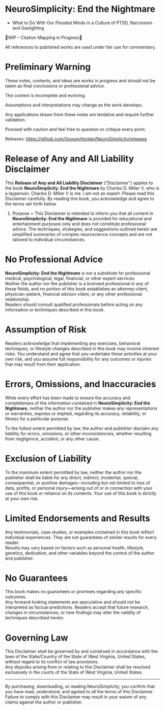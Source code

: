 # NeuroSimplicity: End the Nightmare
- What to Do With Our Flooded Minds in a Culture of PTSD, Narcissism and Gaslighting

🚧WIP – Citation Mapping in Progress🚧

All references to published works are used under fair use for commentary.

Preliminary Warning
===

These notes, contents, and ideas are works in progress and should not be taken as final conclusions or professional advice.

The content is incomplete and evolving.

Assumptions and interpretations may change as the work develops.

Any applications drawn from these notes are tentative and require further validation.

Proceed with caution and feel free to question or critique every point.

Releases: https://github.com/GooseyHonker/NeuroSimplicity/releases

**Release of Any and All Liability Disclaimer**
===

This **Release of Any and All Liability Disclaimer** (“Disclaimer”) applies to the book **NeuroSimplicity: End the Nightmare** by Charles D. Miller V, who is a layperson. Charles D. Miller V is me. I am not an expert. Please read this Disclaimer carefully. By reading this book, you acknowledge and agree to the terms set forth below.

1. Purpose
=
This Disclaimer is intended to inform you that all content in **NeuroSimplicity: End the Nightmare** is provided for educational and entertainment purposes only and does not constitute professional advice. The techniques, strategies, and suggestions outlined herein are simplified summaries of complex neuroscience concepts and are not tailored to individual circumstances.

No Professional Advice
=
**NeuroSimplicity: End the Nightmare** is not a substitute for professional medical, psychological, legal, financial, or other expert services.  
Neither the author nor the publisher is a licensed professional in any of these fields, and no portion of this book establishes an attorney-client, physician-patient, financial advisor-client, or any other professional relationship.  
Readers should consult qualified professionals before acting on any information or techniques described in this book.

Assumption of Risk
=
Readers acknowledge that implementing any exercises, behavioral techniques, or lifestyle changes described in this book may involve inherent risks. You understand and agree that you undertake these activities at your own risk, and you assume full responsibility for any outcomes or injuries that may result from their application.

Errors, Omissions, and Inaccuracies
=
While every effort has been made to ensure the accuracy and completeness of the information contained in **NeuroSimplicity: End the Nightmare**, neither the author nor the publisher makes any representations or warranties, express or implied, regarding its accuracy, reliability, or fitness for a particular purpose.

To the fullest extent permitted by law, the author and publisher disclaim any liability for errors, omissions, or other inconsistencies, whether resulting from negligence, accident, or any other cause.

Exclusion of Liability
=
To the maximum extent permitted by law, neither the author nor the publisher shall be liable for any direct, indirect, incidental, special, consequential, or punitive damages—including but not limited to loss of data, profits, or personal injury—arising out of or in connection with your use of this book or reliance on its contents. Your use of this book is strictly at your own risk.

Limited Endorsements and Results
=
Any testimonials, case studies, or examples contained in this book reflect individual experiences. They are not guarantees of similar results for every reader.  
Results may vary based on factors such as personal health, lifestyle, genetics, dedication, and other variables beyond the control of the author and publisher.

No Guarantees
=
This book makes no guarantees or promises regarding any specific outcomes.  
Any forward-looking statements are speculative and should not be interpreted as factual predictions. Readers accept that future research, changes in circumstances, or new findings may alter the validity of techniques described herein.

Governing Law
=
This Disclaimer shall be governed by and construed in accordance with the laws of the State/Country of the State of West Virginia, United States, without regard to its conflict of law provisions.  
Any disputes arising from or relating to this Disclaimer shall be resolved exclusively in the courts of the State of West Virginia, United States.

---

By purchasing, downloading, or reading NeuroSimplicity, you confirm that you have read, understood, and agreed to all the terms of this Disclaimer. Failure to comply with this Disclaimer may result in your waiver of any claims against the author or publisher.
